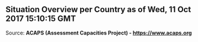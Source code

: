 ## Situation Overview per Country as of Wed, 11 Oct 2017 15:10:15 GMT

Source: **ACAPS (Assessment Capacities Project) - https://www.acaps.org**